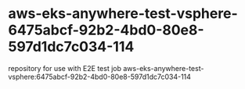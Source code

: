 # aws-eks-anywhere-test-vsphere-6475abcf-92b2-4bd0-80e8-597d1dc7c034-114
repository for use with E2E test job aws-eks-anywhere-test-vsphere:6475abcf-92b2-4bd0-80e8-597d1dc7c034-114
